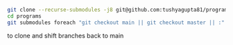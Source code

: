 ``` bash
git clone --recurse-submodules -j8 git@github.com:tushyagupta81/programs.git
cd programs
git submodules foreach "git checkout main || git checkout master || :"
```
to clone and shift branches back to main
